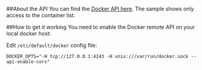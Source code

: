 ##About the API
You can find the [Docker API here](http://docs.docker.com/reference/api/docker_remote_api/). 
The sample shows only access to the container list.

##How to get it working
You need to enable the Docker remote API on your local docker host:

Edit `/etc/default/docker` config file:
    
`DOCKER_OPTS="-H tcp://127.0.0.1:4243 -H unix:///var/run/docker.sock --api-enable-cors"`